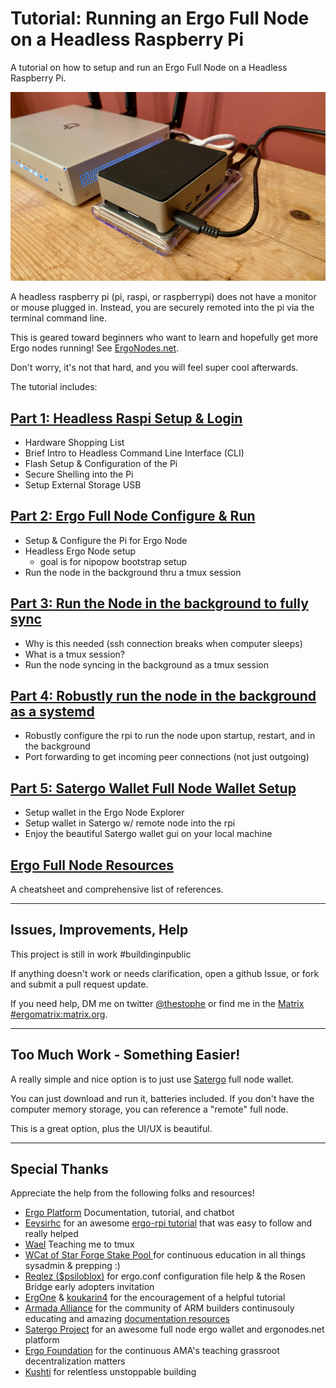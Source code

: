 # Tutorial: Running an Ergo Full Node on a Headless Raspberry Pi

A tutorial on how to setup and run an Ergo Full Node on a Headless Raspberry Pi.

![test1](/images/rpi-finished-iso-view.jpeg)

A headless raspberry pi (pi, raspi, or raspberrypi) does not have a monitor or mouse plugged in. Instead, you are securely remoted into the pi via the terminal command line.

This is geared toward beginners who want to learn and hopefully get more Ergo nodes running! See [ErgoNodes.net](http://ergonodes.net/).

Don't worry, it's not that hard, and you will feel super cool afterwards.

The tutorial includes:

## [Part 1: Headless Raspi Setup & Login](/part1-raspi-setup.md)
- Hardware Shopping List
- Brief Intro to Headless Command Line Interface (CLI)
- Flash Setup & Configuration of the Pi
- Secure Shelling into the Pi
- Setup External Storage USB

## [Part 2: Ergo Full Node Configure & Run](/part2-ergo-full-node.md) 
- Setup & Configure the Pi for Ergo Node
- Headless Ergo Node setup
    - goal is for nipopow bootstrap setup
- Run the node in the background thru a tmux session

## [Part 3: Run the Node in the background to fully sync](/part3-run-node-in-background-tmux.md)
- Why is this needed (ssh connection breaks when computer sleeps)
- What is a tmux session?
- Run the node syncing in the background as a tmux session

## [Part 4: Robustly run the node in the background as a systemd](/part4-robust-run-node-in-background-systemd.md)
- Robustly configure the rpi to run the node upon startup, restart, and in the background
- Port forwarding to get incoming peer connections (not just outgoing)

## [Part 5: Satergo Wallet Full Node Wallet Setup](/part5-setup-satergo-full-node-wallet.md)
- Setup wallet in the Ergo Node Explorer
- Setup wallet in Satergo w/ remote node into the rpi
- Enjoy the beautiful Satergo wallet gui on your local machine

## [Ergo Full Node Resources](/resources.md)
A cheatsheet and comprehensive list of references.

------------------------------------
## Issues, Improvements, Help

This project is still in work #buildinginpublic

If anything doesn't work or needs clarification, open a github Issue, or fork and submit a pull request update.

If you need help, DM me on twitter [@thestophe](https://twitter.com/TheStophe) or find me in the [Matrix #ergomatrix:matrix.org](https://matrix.to/#/#ergomatrix:matrix.org).

-------------------

## Too Much Work - Something Easier!

A really simple and nice option is to just use [Satergo](https://satergo.com/) full node wallet.

You can just download and run it, batteries included. If you don't have the computer memory storage, you can reference a "remote" full node.  

This is a great option, plus the UI/UX is beautiful.

-------------------

## Special Thanks
Appreciate the help from the following folks and resources!
- [Ergo Platform](https://twitter.com/Ergo_Platform) Documentation, tutorial, and chatbot
- [Eeysirhc](https://twitter.com/Eeysirhc) for an awesome [ergo-rpi tutorial](https://github.com/Eeysirhc/ergo-rpi) that was easy to follow and really helped
- [Wael](https://twitter.com/Piada_stakePool) Teaching me to tmux
- [WCat of Star Forge Stake Pool ](https://twitter.com/Star_Forge_Pool) for continuous education in all things sysadmin & prepping :) 
- [Reqlez ($psiloblox)](https://twitter.com/PSILOBLOX) for ergo.conf configuration file help & the Rosen Bridge early adopters invitation
- [ErgOne](https://twitter.com/Erg0ne) & [koukarin4](https://twitter.com/koukarin4) for the encouragement of a helpful tutorial
- [Armada Alliance](https://twitter.com/alliance_armada) for the community of ARM builders continusouly educating and amazing [documentation resources](https://armada-alliance.com/docs/)
- [Satergo Project](https://twitter.com/SatergoWallet) for an awesome full node ergo wallet and ergonodes.net platform
- [Ergo Foundation](https://twitter.com/ErgoFoundation) for the continuous AMA's teaching grassroot decentralization matters
- [Kushti](https://twitter.com/chepurnoy) for relentless unstoppable building